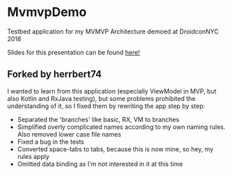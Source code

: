 # MvmvpDemo
Testbed application for my MVMVP Architecture demoed at DroidconNYC 2018

Slides for this presentation can be found [here!](https://speakerdeck.com/sddamico/architecting-your-app-with-mvp-and-viewmodels)

## Forked by herrbert74

I wanted to learn from this application (especially ViewModel in MVP, but also Kotlin and RxJava testing), but some problems prohibited the understanding of it, so I fixed them by rewriting the app step by step:
* Separated the 'branches' like basic, RX, VM to branches
* Simplified overly complicated names according to my own naming rules. Also removed lower case file names
* Fixed a bug in the tests
* Converted space-tabs to tabs, because this is now mine, so hey, my rules apply
* Omitted data binding as I'm not interested in it at this time
